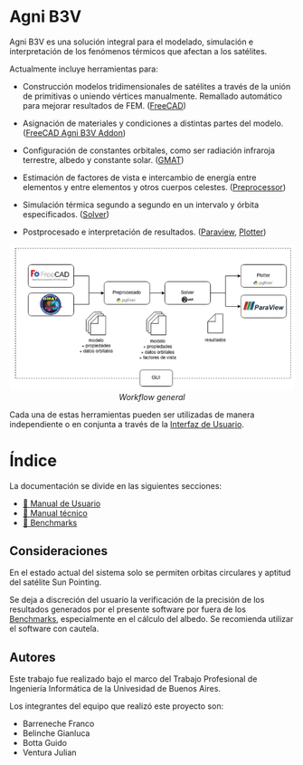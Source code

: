 # Agni B3V



Agni B3V es una solución integral para el modelado, simulación e interpretación de los fenómenos térmicos que afectan a los satélites.

Actualmente incluye herramientas para:

* Construcción modelos tridimensionales de satélites a través de la unión de primitivas o uniendo vértices manualmente. Remallado automático para mejorar resultados de FEM. ([FreeCAD](/user_manual/freecad/freecad.md))

* Asignación de materiales y condiciones a distintas partes del modelo. ([FreeCAD Agni B3V Addon](/user_manual/freecad_addon/freecad_addon.md))

* Configuración de constantes orbitales, como ser radiación infraroja terrestre, albedo y constante solar. ([GMAT](/user_manual/gmat/gmat.md))

* Estimación de factores de vista e intercambio de energía entre elementos y entre elementos y otros cuerpos celestes. ([Preprocessor](/user_manual/preprocessor/preprocessor.md))

* Simulación térmica segundo a segundo en un intervalo y órbita especificados. ([Solver](/user_manual/solver/solver.md))

* Postprocesado e interpretación de resultados. ([Paraview](/user_manual/paraview/paraview.md), [Plotter](/user_manual/plotter/plotter.md))

  

<center><img src="images/workflow.png" ...></center>

<center><i> Workflow general </i></center>


Cada una de estas herramientas pueden ser utilizadas de manera independiente o en conjunta a través de la [Interfaz de Usuario](/user_manual/gui/gui.md).



 # Índice

La documentación se divide en las siguientes secciones:

- [📁 Manual de Usuario](../user_manual/user_manual.md)
- [📁 Manual técnico](../technical_manual/technical_manual.md)
- [📁 Benchmarks](../benchmarks/benchmarks.md)



## Consideraciones

En el estado actual del sistema solo se permiten orbitas circulares y aptitud del satélite Sun Pointing.

Se deja a discreción del usuario la verificación de la precisión de los resultados generados por el presente software por fuera de los [Benchmarks](../benchmarks/benchmarks.md), especialmente en el cálculo del albedo. Se recomienda utilizar el software con cautela.



## Autores

Este trabajo fue realizado bajo el marco del Trabajo Profesional de Ingeniería Informática de la Univesidad de Buenos Aires.

Los integrantes del equipo que realizó este proyecto son:

- Barreneche Franco
- Belinche Gianluca
- Botta Guido
- Ventura Julian

